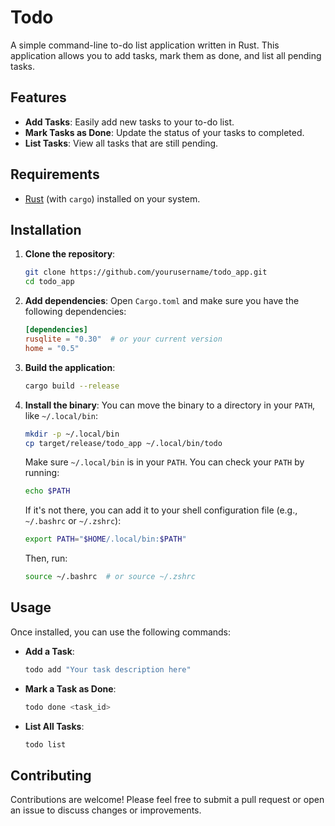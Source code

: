 # Todo

A simple command-line to-do list application written in Rust. This application allows you to add tasks, mark them as done, and list all pending tasks.

## Features

- **Add Tasks**: Easily add new tasks to your to-do list.
- **Mark Tasks as Done**: Update the status of your tasks to completed.
- **List Tasks**: View all tasks that are still pending.

## Requirements

- [Rust](https://www.rust-lang.org/) (with `cargo`) installed on your system.

## Installation

1. **Clone the repository**:

   ```bash
   git clone https://github.com/yourusername/todo_app.git
   cd todo_app
   ```

2. **Add dependencies**: Open `Cargo.toml` and make sure you have the following dependencies:

   ```toml
   [dependencies]
   rusqlite = "0.30"  # or your current version
   home = "0.5"
   ```

3. **Build the application**:

   ```bash
   cargo build --release
   ```

4. **Install the binary**: You can move the binary to a directory in your `PATH`, like `~/.local/bin`:

   ```bash
   mkdir -p ~/.local/bin
   cp target/release/todo_app ~/.local/bin/todo
   ```

   Make sure `~/.local/bin` is in your `PATH`. You can check your `PATH` by running:

   ```bash
   echo $PATH
   ```

   If it's not there, you can add it to your shell configuration file (e.g., `~/.bashrc` or `~/.zshrc`):

   ```bash
   export PATH="$HOME/.local/bin:$PATH"
   ```

   Then, run:

   ```bash
   source ~/.bashrc  # or source ~/.zshrc
   ```

## Usage

Once installed, you can use the following commands:

- **Add a Task**:
  ```bash
  todo add "Your task description here"
  ```

- **Mark a Task as Done**:
  ```bash
  todo done <task_id>
  ```

- **List All Tasks**:
  ```bash
  todo list
  ```

## Contributing

Contributions are welcome! Please feel free to submit a pull request or open an issue to discuss changes or improvements.
